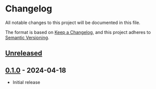 # Changelog

All notable changes to this project will be documented in this file.

The format is based on [Keep a Changelog](https://keepachangelog.com/en/1.1.0/),
and this project adheres to [Semantic Versioning](https://semver.org/spec/v2.0.0.html).

## [Unreleased]

## [0.1.0] - 2024-04-18

- Initial release


[unreleased]: https://framagit.org/dobidi/jekyll-bidi/-/compare/0.1.0...HEAD
[0.1.0]: https://framagit.org/dobidi/jekyll-bidi/-/tags/0.1.0
